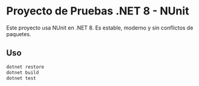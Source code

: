 # Proyecto de Pruebas .NET 8 - NUnit

Este proyecto usa NUnit en .NET 8. Es estable, moderno y sin conflictos de paquetes.

## Uso

```bash
dotnet restore
dotnet build
dotnet test
```